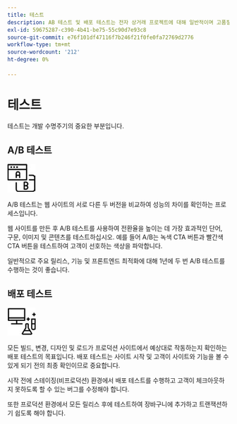 ```yaml
---
title: 테스트
description: AB 테스트 및 배포 테스트는 전자 상거래 프로젝트에 대해 일반적이며 고품질 웹 사이트를 확인하는 데 도움이 됩니다.
exl-id: 59675287-c390-4b41-be75-55c90d7e93c8
source-git-commit: e76f101df47116f7b246f21f0fe0fa72769d2776
workflow-type: tm+mt
source-wordcount: '212'
ht-degree: 0%

---
```


# 테스트

테스트는 개발 수명주기의 중요한 부분입니다.

## A/B 테스트

![AB 테스트 아이콘](../../assets/playbooks/a-b-testing.png)

A/B 테스트는 웹 사이트의 서로 다른 두 버전을 비교하여 성능의 차이를 확인하는 프로세스입니다.

웹 사이트를 만든 후 A/B 테스트를 사용하여 전환율을 높이는 데 가장 효과적인 단어, 구문, 이미지 및 콘텐츠를 테스트하십시오. 예를 들어 A/B는 녹색 CTA 버튼과 빨간색 CTA 버튼을 테스트하여 고객이 선호하는 색상을 파악합니다.

일반적으로 주요 릴리스, 기능 및 프론트엔드 최적화에 대해 1년에 두 번 A/B 테스트를 수행하는 것이 좋습니다.

## 배포 테스트

![배포 테스트 아이콘](../../assets/playbooks/deployment-testing.png)

모든 빌드, 변경, 디자인 및 로드가 프로덕션 사이트에서 예상대로 작동하는지 확인하는 배포 테스트의 목표입니다. 배포 테스트는 사이트 시작 및 고객이 사이트와 기능을 볼 수 있게 되기 전의 최종 확인이므로 중요합니다.

시작 전에 스테이징(비프로덕션) 환경에서 배포 테스트를 수행하고 고객이 체크아웃하지 못하도록 할 수 있는 버그를 수정해야 합니다.

또한 프로덕션 환경에서 모든 릴리스 후에 테스트하여 장바구니에 추가하고 트랜잭션하기 쉽도록 해야 합니다.
